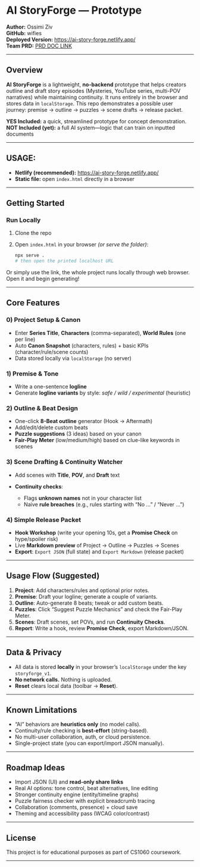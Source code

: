 # AI StoryForge — Prototype

**Author:** Ossimi Ziv  
**GitHub:** wifies  
**Deployed Version:** https://ai-story-forge.netlify.app/  
**Team PRD:** [PRD DOC LINK](https://docs.google.com/document/d/1Tu_tpIomwoIAXnEmw5HWW7LTYrBZ8-jsJhDoQ2uhOeQ/edit?usp=sharing)  

---

## Overview

**AI StoryForge** is a lightweight, **no-backend** prototype that helps creators outline and draft story episodes (Mysteries, YouTube series, multi-POV narratives) while maintaining continuity. It runs entirely in the browser and stores data in `localStorage`. This repo demonstrates a possible user journey: premise → outline → puzzles → scene drafts → release packet.

**YES Included:** a quick, streamlined prototype for concept demonstration.  
**NOT Included (yet):** a full AI system—logic that can train on inputted documents

---

## USAGE:

* **Netlify (recommended):** https://ai-story-forge.netlify.app/    
* **Static file:** open `index.html` directly in a browser  

---

## Getting Started

### Run Locally

1. Clone the repo
2. Open `index.html` in your browser
   *(or serve the folder)*:

   ```bash
   npx serve .
   # then open the printed localhost URL
   ```


Or simply use the link, the whole project runs locally through web browser. Open it and begin generating!

---

## Core Features

### 0) Project Setup & Canon

* Enter **Series Title**, **Characters** (comma-separated), **World Rules** (one per line)  
* Auto **Canon Snapshot** (characters, rules) + basic KPIs (character/rule/scene counts)  
* Data stored locally via `localStorage` (no server)  

### 1) Premise & Tone  

* Write a one-sentence **logline**  
* Generate **logline variants** by style: *safe / wild / experimental* (heuristic)  

### 2) Outline & Beat Design

* One-click **8-Beat outline** generator (Hook → Aftermath)
* Add/edit/delete custom beats
* **Puzzle suggestions** (3 ideas) based on your canon
* **Fair-Play Meter** (low/medium/high) based on clue-like keywords in scenes

### 3) Scene Drafting & Continuity Watcher

* Add scenes with **Title**, **POV**, and **Draft** text
* **Continuity checks**:

  * Flags **unknown names** not in your character list
  * Naive **rule breaches** (e.g., rules starting with “No …” / “Never …”)

### 4) Simple Release Packet

* **Hook Workshop** (write your opening 10s, get a **Promise Check** on hype/spoiler risk)
* Live **Markdown preview** of Project → Outline → Puzzles → Scenes
* **Export**: `Export JSON` (full state) and `Export Markdown` (release packet)

---

## Usage Flow (Suggested)

1. **Project**: Add characters/rules and optional prior notes.
2. **Premise**: Draft your logline; generate a couple of variants.
3. **Outline**: Auto-generate 8 beats; tweak or add custom beats.
4. **Puzzles**: Click “Suggest Puzzle Mechanics” and check the Fair-Play Meter.
5. **Scenes**: Draft scenes, set POVs, and run **Continuity Checks**.
6. **Report**: Write a hook, review **Promise Check**, export Markdown/JSON.

---

## Data & Privacy

* All data is stored **locally** in your browser’s `localStorage` under the key `storyforge_v1`.
* **No network calls.** Nothing is uploaded.
* **Reset** clears local data (toolbar → **Reset**).

---

## Known Limitations

* “AI” behaviors are **heuristics only** (no model calls).
* Continuity/rule checking is **best-effort** (string-based).
* No multi-user collaboration, auth, or cloud persistence.
* Single-project state (you can export/import JSON manually).

---

## Roadmap Ideas

* Import JSON (UI) and **read-only share links**
* Real AI options: tone control, beat alternatives, line editing
* Stronger continuity engine (entity/timeline graphs)
* Puzzle fairness checker with explicit breadcrumb tracing
* Collaboration (comments, presence) + cloud save
* Theming and accessibility pass (WCAG color/contrast)

---

## License

This project is for educational purposes as part of CS1060 coursework.

---
